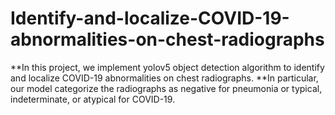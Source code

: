 # Identify-and-localize-COVID-19-abnormalities-on-chest-radiographs
**In this project, we implement yolov5 object detection algorithm to identify and localize COVID-19 abnormalities on chest radiographs. 
**In particular, our model categorize the radiographs as negative for pneumonia or typical, indeterminate, or atypical for COVID-19.
